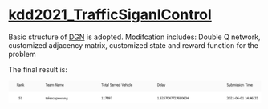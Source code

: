 # [kdd2021_TrafficSiganlControl](http://www.yunqiacademy.org/home/submission)

Basic structure of [DGN](https://github.com/PKU-AI-Edge/DGN) is adopted.
Modifcation includes: Double Q network, customized adjacency matrix, customized state and reward function for the problem

The final result is:

![result](https://github.com/Wangjw6/kdd2021_TrafficSiganlControl/blob/main/log/result.png)
 
